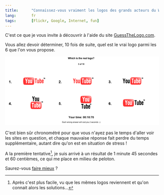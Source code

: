 ```yaml
--- 
title:      "Connaissez-vous vraiment les logos des grands acteurs du Web ?" 
lang:       fr 
tags:       [Flickr, Google, Internet, fun]
---
```


C'est ce que je vous invite à découvrir à l'aide du site [GuessTheLogo.com](http://www.guessthelogo.com/).


Vous allez devoir déterminer, 10 fois de suite, quel est le vrai logo parmi les 6 que l'on vous propose.

![](Which_is_the_real_logo.png "Saurez-vous indiquer quel est le vrai logo de YouTube ?")


C'est bien sûr chronométré pour que vous n'ayez pas le temps d'aller voir les sites en question, et chaque mauvaise réponse fait perdre du temps supplémentaire, autant dire qu'on est en situation de stress !

A la première tentative[^1], je suis arrivé à un résultat de 1 minute 45 secondes et 60 centièmes, ce qui me place en milieu de peloton.

Saurez-vous [faire mieux](http://www.guessthelogo.com/) ?


[^1]: Après c'est plus facile, vu que les mêmes logos reviennent et qu'on connait alors les solutions…
